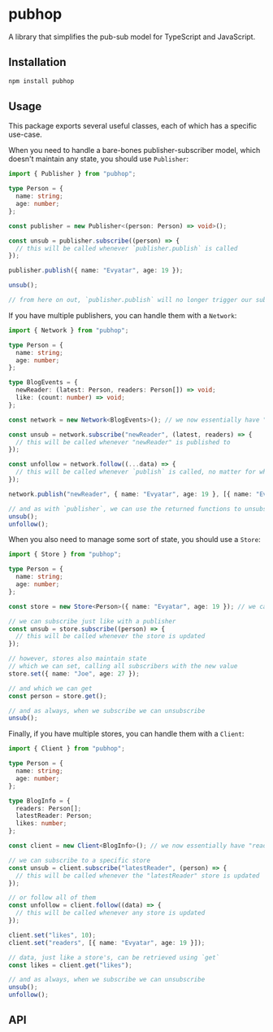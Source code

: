 # pubhop

A library that simplifies the pub-sub model for TypeScript and JavaScript.

## Installation

```sh
npm install pubhop
```

## Usage

This package exports several useful classes, each of which has a specific use-case.

When you need to handle a bare-bones publisher-subscriber model, which doesn't maintain any state,
you should use `Publisher`:

```typescript
import { Publisher } from "pubhop";

type Person = {
  name: string;
  age: number;
};

const publisher = new Publisher<(person: Person) => void>();

const unsub = publisher.subscribe((person) => {
  // this will be called whenever `publisher.publish` is called
});

publisher.publish({ name: "Evyatar", age: 19 });

unsub();

// from here on out, `publisher.publish` will no longer trigger our subscriber
```

If you have multiple publishers, you can handle them with a `Network`:

```typescript
import { Network } from "pubhop";

type Person = {
  name: string;
  age: number;
};

type BlogEvents = {
  newReader: (latest: Person, readers: Person[]) => void;
  like: (count: number) => void;
};

const network = new Network<BlogEvents>(); // we now essentially have "newReader" and "like" publishers

const unsub = network.subscribe("newReader", (latest, readers) => {
  // this will be called whenever "newReader" is published to
});

const unfollow = network.follow((...data) => {
  // this will be called whenever `publish` is called, no matter for what key
});

network.publish("newReader", { name: "Evyatar", age: 19 }, [{ name: "Evyatar", age: 19 }]);

// and as with `publisher`, we can use the returned functions to unsubscribe/unfollow
unsub();
unfollow();
```

When you also need to manage some sort of state, you should use a `Store`:

```typescript
import { Store } from "pubhop";

type Person = {
  name: string;
  age: number;
};

const store = new Store<Person>({ name: "Evyatar", age: 19 }); // we can pass initial values to a store, unlike a publisher

// we can subscribe just like with a publisher
const unsub = store.subscribe((person) => {
  // this will be called whenever the store is updated
});

// however, stores also maintain state
// which we can set, calling all subscribers with the new value
store.set({ name: "Joe", age: 27 });

// and which we can get
const person = store.get();

// and as always, when we subscribe we can unsubscribe
unsub();
```

Finally, if you have multiple stores, you can handle them with a `Client`:

```typescript
import { Client } from "pubhop";

type Person = {
  name: string;
  age: number;
};

type BlogInfo = {
  readers: Person[];
  latestReader: Person;
  likes: number;
};

const client = new Client<BlogInfo>(); // we now essentially have "readers", "latestReader", and "likes" stores

// we can subscribe to a specific store
const unsub = client.subscribe("latestReader", (person) => {
  // this will be called whenever the "latestReader" store is updated
});

// or follow all of them
const unfollow = client.follow((data) => {
  // this will be called whenever any store is updated
});

client.set("likes", 10);
client.set("readers", [{ name: "Evyatar", age: 19 }]);

// data, just like a store's, can be retrieved using `get`
const likes = client.get("likes");

// and as always, when we subscribe we can unsubscribe
unsub();
unfollow();
```

## API

<!-- TODO -->
